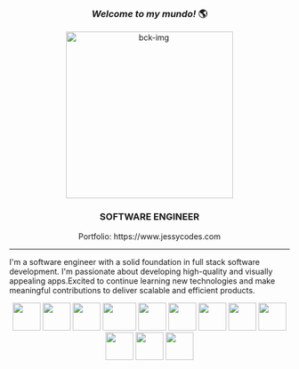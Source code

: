 <div align='center'>
  
### **_Welcome to my mundo!_** :earth_americas:
</div>

<div align='center'>
<picture>
 <source media="(prefers-color-scheme: dark)" srcset="https://github.com/jessvasq/jessvasq/assets/119137671/3ce5ada8-e428-4a95-96bf-4d9085481043">
 <source media="(prefers-color-scheme: light)" srcset="https://github.com/jessvasq/jessvasq/assets/119137671/3ce5ada8-e428-4a95-96bf-4d9085481043">
 <img alt="bck-img" src="https://github.com/jessvasq/jessvasq/assets/119137671/3ce5ada8-e428-4a95-96bf-4d9085481043" width=auto height=300px>
</picture>
</div>
<div align='center'>

### SOFTWARE ENGINEER
<div align= 'center' color='white' > Portfolio: https://www.jessycodes.com </div> 
</div>

---

I'm a software engineer with a solid foundation in full stack software development. I'm passionate about developing high-quality and visually appealing apps.Excited to continue learning new technologies and make meaningful contributions to deliver scalable and efficient products. 

<div align='center'>
  
<img src='https://github.com/jessvasq/jessvasq/assets/119137671/00f2eabb-c3e2-4501-8dfb-462d7e32d62a' width=50px height=50px> 
<img src='https://github.com/jessvasq/jessvasq/assets/119137671/1b0270fd-29b2-41cf-b8d3-1f504af87134' width=50px height=50px> 
<img src='https://github.com/jessvasq/jessvasq/assets/119137671/a945065c-83fe-4471-9786-5c06a14eedc6' width=50px height=50px> 
<img src='https://github.com/jessvasq/jessvasq/assets/119137671/f6fdd364-c3e3-4959-ba86-8293c72028d8' width=60px height=50px> 
<img src='https://github.com/jessvasq/jessvasq/assets/119137671/36c771f7-b38e-41a1-9a5c-43f67ac99747' width=50px height=50px> 
<img src='https://github.com/jessvasq/jessvasq/assets/119137671/8e3e9821-d729-403b-8aca-b4745a83cbc6' width=50px height=50px> 
<img src='https://github.com/jessvasq/jessvasq/assets/119137671/64ec9fa1-a08e-4a0f-b72c-bb6008b9ccca' width=50px height=50px> 
<img src='https://github.com/jessvasq/jessvasq/assets/119137671/9db84f3a-67b9-4d02-9a16-8acaa89d424d' width=50px height=50px> 
<img src='https://github.com/jessvasq/jessvasq/assets/119137671/e27359b8-c81c-47cc-893c-8bb53d8de97f' width=50px height=50px> 

<img src='https://github.com/jessvasq/jessvasq/assets/119137671/564bdeb4-0c86-4e0e-a072-f253c1c9a1a6' width=50px height=50px> 
<img src='https://github.com/jessvasq/jessvasq/assets/119137671/1e8df261-b3c2-406e-8282-30f0eedecd2f' width=50px height=50px> 
<img src='https://github.com/jessvasq/jessvasq/assets/119137671/316dd1ce-5aba-4ac2-82ff-e7e209cb0afd' width=50px height=50px> 


</div>


<!--
**jessvasq/jessvasq** is a ✨ _special_ ✨ repository because its `README.md` (this file) appears on your GitHub profile.

Here are some ideas to get you started:

- 🔭 I’m currently working on ...
- 🌱 I’m currently learning ...
- 👯 I’m looking to collaborate on ...
- 🤔 I’m looking for help with ...
- 💬 Ask me about ...
- 📫 How to reach me: ...
- 😄 Pronouns: ...
- ⚡ Fun fact: ...
-->
